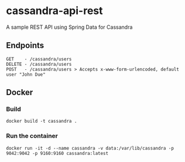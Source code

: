 # cassandra-api-rest
A sample REST API using Spring Data for Cassandra

## Endpoints

	GET    - /cassandra/users
	DELETE - /cassandra/users
	POST   - /cassandra/users > Accepts x-www-form-urlencoded, default user "John Due"

## Docker

### Build

	docker build -t cassandra .

### Run the container

	docker run -it -d --name cassandra -v data:/var/lib/cassandra -p 9042:9042 -p 9160:9160 cassandra:latest

